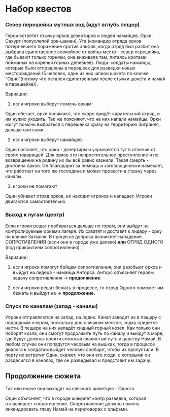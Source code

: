 # Набор квестов

### Север перешейка мутных вод (идут вглубь пещер)

Герои встретят стычку орков дезертиров и людей намайцев. Орки: Сахурт (полуслепой орк-шаман), Ута (командир отряда орков потерпевшего поражение против эльфов, когда отряд был разбит она выбрала единственное спокойное от войны место - север перешейка, где бывают только горняки, она виживала там, питаясь кротами пойманых на коренья горных депевьев). Люди: солдаты намайцы, которые были отправлены в перешеек для разведки новых месторождений (5 человек, один из них шпион шокета по кличке “Один”(потому что остался единственным после стычки шокета и намай в перешейке)).

Вариации: 

1) если игроки выберут помочь оркам:

Один сбегает, орки понимают, что скоро придёт карательный отряд, и им нужно уходить. Так же поясняют, что на них напали намайцы. Орки могут помочь выбраться с перешейка сразу на территорию Зиграиля, дальше они сами. 

2) если игроки выберут намайцев:

Один поясняет, что орки - дезертиры и укрываются тут в отличии от своих товарищей. Для орков это непростительное преступление и по возвращении на родину их бы всё равно казнили. Такая смерть - достойна орков. Он благодарит за помощь и заговорщически намекает, что работает на того же господина и может провести в страну через каналы.

3) игроки не помогают

Один убивает отряд орков, но находит игроков и нападает. Игроки двигаются самостоятельно    

### Выход к лугам (центр)

Если игроки решат пробираться дальше по горам, они выйдут на контролируемые орками лагеря. Их схватят и доставят к лидеру - орку по кличке Затылок. В процессе допроса возникнет нападение СОПРОТИВЛЕНИЯ (если они в городе уже далеко) **или** ОТРЯД ОДНОГО (под прикрытием сопротивления).

Вариации:

1) если игроки помогут бойцам сопротивления, они разобьют орков и выйдут на лидера - намайца Анторса. Анторс объясняет героям задачу сопротивления → **продолжение**.

2) если игроки решат бежать в процессе, то отряд Одного поможет им бежать и выйдут на → **продолжение.** 

### Спуск по каналам (запад - каналы)

Игроки отправляются на запад, на лодке. Канал заводит их в пещеру с подводным озером, поскольку дно слишком мелкое, лодку придётся нести. В пещере на них нападёт хищный горный козёл. Как только они поборят козла, они смогут продолжить путь по каналу и выйдут в море, где будут должны пройти сложный скалистый путь к царству Намай. В любом случае они попадутся часовым на вышках, тогда в процессе диалога к солдатам выйдет человек сообщит, чтобы их пропустили. В порту их встретит Один, скажет, что они его люди, с которыми он разделился в каналах, где он разведывал и представит им задачу.

## Продолжение сюжета

Так или иначе они выходят на связного шокетцев - Одного.

Один объясняет, что в городе шныряет контр разведка, которая отлавливает сопротивление. Сопротивление должно помочь ликвидировать главу Намай на переговорах с эльфами.